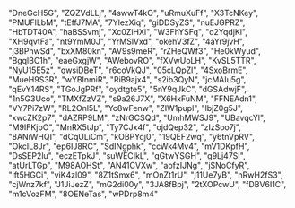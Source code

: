 "DneGcH5G", "ZQZVdLLj", "4swwT4kO", "uRmuXuFf", "X3TcNKey", "PMUFlLbM", "tEffJ7MA", "7YlezXiq", "giDDSyZS", "nuEJGPRZ",
"HbTDT40A", "haBSSvmj", "Xc0ZiHXi", "W3FhYSFq", "o2YqdjKl", "XH9qvtFa", "nt9YmM0J", "YrMSlVxd", "okehV3fZ", "4aYr9jvH",
"j3BPhwSd", "bxXM80kn", "AV9s9meR", "rZHeQWf3", "He0kWyud", "BgqlBC1h", "eaeGxgjW", "AWebovRO", "fXVwUoLH", "KvSL5TTR",
"NyU15E5z", "qwsiDBeT", "r6coVkQJ", "05cLQpZl", "4SxoBrmE", "MueH9S3R", "wYBInmiR", "RiB9ajx4", "s2ib3QyN", "jcMAIu5g",
"qEvY14RS", "TGoJgPRf", "oydtgte5", "5nY9qJkC", "dGSAdwjF", "1n5G3Uco", "TMXfZzVZ", "s9a26J7X", "X6HxFuNM", "FFNEAdn1",
"VY7Pi7zW", "RL2Onl5L", "Yc8wFenw", "ZIW1pupl", "lbjZ0g5J", "xwcZK2p7", "dAZRP9LM", "zNrGCSQd", "UmhMWSJ9", "UBavqcYl",
"M9IFKjbO", "MnRX5tJp", "Ty7CJx4f", "ojdQep32", "zIzSoo7j", "8ANiWHQI", "dCqULiCm", "kOBPYqj0", "19QEF2wq", "y6tnVpRV",
"OkcIL8Jr", "ep6IJ8RC", "SdINgphk", "ccWk4Mv4", "mV1DKpfH", "DsSEP2lu", "eczETpkJ", "suWECIkL", "gGtwYSGH", "g9Lj47SI",
"atUrLTGp", "M98AOHSt", "AN41CVXw", "aofzIJNg", "jSNoCfyR", "ift5HGCi", "viK4zl09", "8Z1tSmx6", "mOnZt1rU", "j11Ue7yB",
"nRwH2fS3", "cjWnz7kf", "J1JiJezZ", "mG2di00y", "3JA8fBpj", "2tXOPcwU", "fDBV6I1C", "m1cVozFM", "8OENeTas", "wPDrp8m4"
